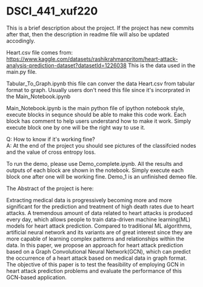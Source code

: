 # DSCI_441_xuf220
This is a brief description about the project.
If the project has new commits after that, then the description in readme file will also be updated accodingly.

Heart.csv file comes from: https://www.kaggle.com/datasets/rashikrahmanpritom/heart-attack-analysis-prediction-dataset?datasetId=1226038
This is the data used in the main.py file.

Tabular_To_Graph.ipynb this file can conver the data Heart.csv from tabular format to graph.
Usually users don't need this file since it's incorprated in the Main_Notebook.ipynb

Main_Notebook.ipynb is the main python file of ipython notebook style, execute blocks in sequnce should be able to make this code work.
Each block has comment to help users understand how to make it work.
Simply execute block one by one will be the right way to use it.

Q: How to know if it's working fine?  
A: At the end of the project you should see pictures of the classifcied nodes and the value of cross entropy loss.

To run the demo, please use Demo_complete.ipynb. All the results and outputs of each block are shown in the notebook.
Simply execute each block one after one will be working fine. Demo_1 is an unfinished demeo file. 

The Abstract of the project is here:

Extracting medical data is progressively becoming
more and more significant for the prediction and treatment of
high death rates due to heart attacks. A tremendous amount of
data related to heart attacks is produced every day, which allows
people to train data-driven machine learning(ML) models for
heart attack prediction. Compared to traditional ML algorithms,
artificial neural network and its variants are of great interest
since they are more capable of learning complex patterns and
relationships within the data. In this paper, we propose an
approach for heart attack prediction based on a Graph Convolutional Neural Network(GCN), which can predict the occurrence
of a heart attack based on medical data in graph format. The
objective of this paper is to test the feasibility of employing GCN
in heart attack prediction problems and evaluate the performance
of this GCN-based application.
